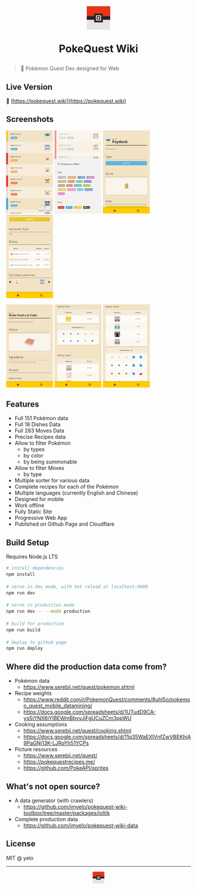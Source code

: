 
<h1 align="center">
  <p><img width="64" src="./_medias/logo.png" /></p>
  <p>PokeQuest Wiki</p>
</h1>

> :closed_book: Pokémon Quest Dex designed for Web

## Live Version
:rocket: [https://pokequest.wiki](https://pokequest.wiki)

## Screenshots
<p>
  <a href="./_medias/screenshots/pokemon-list.png"><img width="128" src="./_medias/screenshots/pokemon-list.png" /></a>
  <a href="./_medias/screenshots/pokemon-list-filter.png"><img width="128" src="./_medias/screenshots/pokemon-list-filter.png" /></a>
  <a href="./_medias/screenshots/pokemon-detail.png"><img width="128" src="./_medias/screenshots/pokemon-detail.png" /></a>
  <a href="./_medias/screenshots/pokemon-detail-dishes.png"><img width="128" src="./_medias/screenshots/pokemon-detail-dishes.png" /></a>
</p>
<p>
  <a href="./_medias/screenshots/dish-detail.png"><img width="128" src="./_medias/screenshots/dish-detail.png" /></a>
  <a href="./_medias/screenshots/dish-detail-qualities.png"><img width="128" src="./_medias/screenshots/dish-detail-qualities.png" /></a>
  <a href="./_medias/screenshots/dish-detail-example.png"><img width="128" src="./_medias/screenshots/dish-detail-example.png" /></a>
</p>

## Features
- Full 151 Pokémon data
- Full 18 Dishes Data
- Full 283 Moves Data
- Precise Recipes data
- Allow to filter Pokémon
  - by types
  - by color
  - by being summonable
- Allow to filter Moves
  - by type
- Multiple sorter for various data
- Complete recipes for each of the Pokémon
- Multiple languages (currently English and Chinese)
- Designed for mobile
- Work offline
- Fully Static Site
- Progressive Web App
- Published on Github Page and Cloudflare

## Build Setup
Requires Node.js LTS

```bash
# install dependencies
npm install

# serve in dev mode, with hot reload at localhost:8080
npm run dev

# serve in production mode
npm run dev -- --mode production

# build for production
npm run build

# deploy to github page
npm run deploy
```

## Where did the production data come from?
- Pokémon data
  - https://www.serebii.net/quest/pokemon.shtml
- Recipe weights
  - https://www.reddit.com/r/PokemonQuest/comments/8uhl5o/pokemon_quest_mobile_datamining/
  - https://docs.google.com/spreadsheets/d/1UTudD9CA-ysSiYNX6iYIBEWmBbvvJiFgUCuZCm3ppWU
- Cooking assumptions
  - https://www.serebii.net/quest/cooking.shtml
  - https://docs.google.com/spreadsheets/d/11q35WaEXIVnfZwVBEKhjA9PaGNj13K-LJRoYh51YCPs
- Picture resources
  - https://www.serebii.net/quest/
  - https://pokequestrecipes.me/
  - https://github.com/PokeAPI/sprites

## What's not open source?
- A data generator (with crawlers)
  - https://github.com/imyelo/pokequest-wiki-toolbox/tree/master/packages/joltik
- Complete production data
  - https://github.com/imyelo/pokequest-wiki-data

## License
MIT @ yelo

----

<p align="center"><img width="32" src="./_medias/logo.png" /></p>
